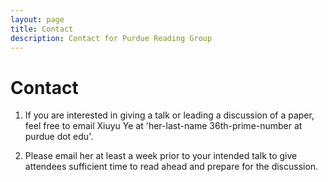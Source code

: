 ```yaml
---
layout: page
title: Contact
description: Contact for Purdue Reading Group
---
```


# Contact

1. If you are interested in giving a talk or leading a discussion of a paper, feel free to email Xiuyu Ye at 'her-last-name 36th-prime-number at purdue dot edu'.

2. Please email her at least a week prior to your intended talk to give attendees sufficient time to read ahead and prepare for the discussion.
